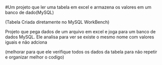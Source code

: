 #Um projeto que ler uma tabela em excel e armazena os valores em um banco de dado(MySQL)
<p>(Tabela Criada diretamente no MySQL WorkBench)</p>
<p>Projeto que pega dados de um arquivo em excel e joga para um banco de dados MySQL. Ele analisa para ver se existe o mesmo nome com valores iguais e não adciona</p>
<p>(melhorar para que ele verifique todos os dados da tabela para não repetir e organizar melhor o codigo)</p>
